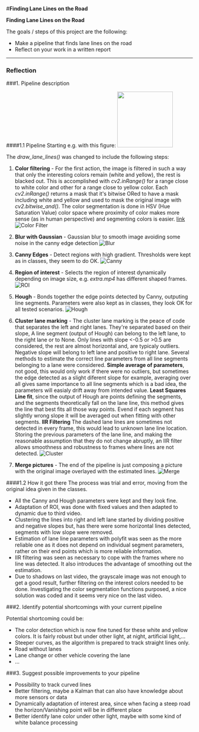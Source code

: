 #**Finding Lane Lines on the Road** 

**Finding Lane Lines on the Road**

The goals / steps of this project are the following:
* Make a pipeline that finds lane lines on the road
* Reflect on your work in a written report


[//]: # (Image References)
[image1]: ./report/image1.png "Color Filter"
[image2]: ./report/image2.png "Blur"
[image3]: ./report/image3.png "Canny"
[image4]: ./report/image4.png "ROI"
[image5]: ./report/image5.png "Hough"
[image6]: ./report/image6.png "Cluster"
[image7]: ./report/image7.png "Merge"
---

### Reflection

###1. Pipeline description

####1.1 Pipeline
Starting e.g. with this figure: 
<img src="./test_images/whiteCarLaneSwitch.jpg " height="150" />

The *draw_lane_lines()* was changed to include the following steps:

1. **Color filtering** - For the first action, the image is filtered in such a way that only the interesting colors remain (white and yellow), the rest is blacked out.
This is accomplished with *cv2.inRange()*  for a range close to white color and other for a range close to yellow color. Each *cv2.inRange()* returns a mask that it's bitwise ORed to have a mask including white and yellow and used to mask the original image with *cv2.bitwise_and()*.
The color segmentation is done in HSV (Hue Saturation Value) color space where proximity of color makes more sense (as in human perspective) and segmenting colors is easier. [link](http://docs.opencv.org/3.0-beta/doc/py_tutorials/py_imgproc/py_colorspaces/py_colorspaces.html) 
![][image1]

2. **Blur with Gaussian** - Gaussian blur to smooth image avoiding some noise in the canny edge detection 
![][image2]

3. **Canny Edges** - Detect regions with high gradient. Thresholds were kept as in classes, they seem to do OK.
![][image3]

4. **Region of interest** - Selects the region of interest dynamically depending on image size, e.g. *extra.mp4* has different shaped frames.
![][image4]

5. **Hough** - Bonds together the edge points detected by Canny, outputing line segments. Parameters were also kept as in classes, they look OK for all tested scenarios.
![][image5]

6. **Cluster lane marking** - The cluster lane marking is the peace of code that separates the left and right lanes. They're separated based on their slope, A line segment (output of Hough) can belong to the left lane, to the right lane or to None.
Only lines with slope <-0.5 or >0.5 are considered, the rest are almost horizontal and, are typicaly outliers.
Negative slope will belong to left lane and positive to right lane.
Several methods to estimate the correct line parameters from all line segments belonging to a lane were considered.
 **Simple average of parameters**, not good, this would only work if there were no outliers, but sometimes the edge detected as a slight diferent slope for example, averaging over all gives same importance to all line segments which is a bad idea, the parameters will easialy drift away from intended value.
 **Least Squares Line fit**, since the output of Hough are points defining the segments, and the segments theoretically fall on the lane line, this method gives the line that best fits all those way points. Evend if each segment has slightly wrong slope it will be averaged out when fitting with other segments. 
**IIR Filtering** The dashed lane lines are sometimes not detected in every frame, this would lead to unknown lane line location. Storing the previous parameters of the lane line, and making the reasonable assumption that they do not change abruptly, an IIR filter allows smoothness and robustness to frames where lines are not detected.
![][image6]

7. **Merge pictures** - The end of the pipeline is just composing a picture with the original image overlayed with the estimated lines.
![][image7]

####1.2 How it got there
The process was trial and error, moving from the original idea given in the classes.
- All the Canny and Hough parameters were kept and they look fine.
- Adaptation of ROI, was done with fixed values and then adapted to dynamic due to third video.
- Clustering the lines into right and left lane started by dividing positive and negative slopes but, has there were some horizontal lines detected, segments with low slope were removed.
- Estimation of lane line parameters with polyfit was seen as the more reliable one as it does not depend on individual segment parameters, rather on their end points which is more reliable information.
- IIR filtering was seen as necessary to cope with the frames where no line was detected. It also introduces the advantage of smoothing out the estimation.
- Due to shadows on last video, the grayscale image was not enough to get a good result, further filtering on the interest colors needed to be done. Investigating the color segmentation functions purposed, a nice solution was coded and it seems very nice on the last video.


###2. Identify potential shortcomings with your current pipeline

Potential shortcoming could be:
- The color detection which is now fine tuned for these white and yellow colors.
It is fairly robust but under other light, at night, artificial light,...
- Steeper curves, as the algorithm is prepared to track straight lines only.
- Road without lanes
- Lane change or other vehicle covering the lane
- ...

###3. Suggest possible improvements to your pipeline

- Possibility to track curved lines
- Better filtering, maybe a Kalman that can also have knowledge about more sensors or data
- Dynamically adaptation of interest area, since when facing a steep road the horizon/Vanishing point will be in different place
- Better identify lane color under other light, maybe with some kind of white balance processing

